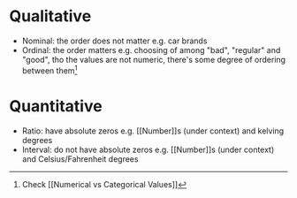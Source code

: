 # Qualitative

- Nominal: the order does not matter e.g. car brands
- Ordinal: the order matters e.g. choosing of among "bad", "regular" and "good", tho the values are not numeric, there's some degree of ordering between them[^1]

[^1]: Check [[Numerical vs Categorical Values]]

# Quantitative 

- Ratio: have absolute zeros e.g. [[Number]]s (under context) and kelving degrees
- Interval: do not have absolute zeros e.g. [[Number]]s (under context) and Celsius/Fahrenheit degrees